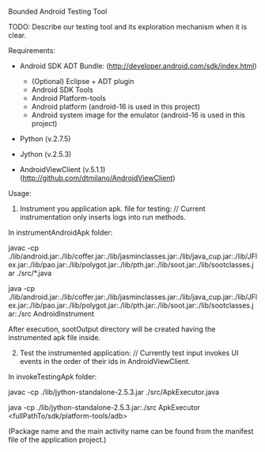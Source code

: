 Bounded Android Testing Tool

TODO: Describe our testing tool and its exploration mechanism when it is clear.


Requirements:

- Android SDK ADT Bundle:
(http://developer.android.com/sdk/index.html)
  - (Optional) Eclipse + ADT plugin
  - Android SDK Tools
  - Android Platform-tools
  - Android platform (android-16 is used in this project)
  - Android system image for the emulator (android-16 is used in this project)

- Python (v.2.7.5) 
 
- Jython (v.2.5.3)

- AndroidViewClient (v.5.1.1)
(http://github.com/dtmilano/AndroidViewClient)



Usage:

1. Instrument you application apk. file for testing:
   // Current instrumentation only inserts logs into run methods.

In instrumentAndroidApk folder:

javac -cp ./lib/android.jar:./lib/coffer.jar:./lib/jasminclasses.jar:./lib/java_cup.jar:./lib/JFlex.jar:./lib/pao.jar:./lib/polygot.jar:./lib/pth.jar:./lib/soot.jar:./lib/sootclasses.jar ./src/*.java

java -cp ./lib/android.jar:./lib/coffer.jar:./lib/jasminclasses.jar:./lib/java_cup.jar:./lib/JFlex.jar:./lib/pao.jar:./lib/polygot.jar:./lib/pth.jar:./lib/soot.jar:./lib/sootclasses.jar:./src AndroidInstrument <fullPathToApkFile> <fullPathToAndroidSDKPlatformsFolder> <fullPathToThisSrcFile> 

After execution, sootOutput directory will be created having the instrumented apk file inside.

2. Test the instrumented application:
	// Currently test input invokes UI events in the order of their ids in AndroidViewClient.

In invokeTestingApk folder:

javac -cp ./lib/jython-standalone-2.5.3.jar ./src/ApkExecutor.java

java -cp ./lib/jython-standalone-2.5.3.jar:./src ApkExecutor <fullPathTo/sdk/platform-tools/adb> <fullPathToInstrumentedApkFile> <appPackageName> <appMainActivity>

(Package name and the main activity name can be found from the manifest file of the application project.)

   
   